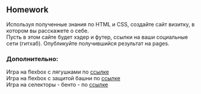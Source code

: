 ##  Homework

Используя полученные знания по HTML и CSS, создайте сайт визитку, в котором вы расскажете о себе.  
Пусть в этом сайте будет хэдер и футер, ссылки на ваши социальные сети (гитхаб). 
Опубликуйте получившийся результат на pages. 


### Дополнительно: 
Игра на flexbox с лягушками по [ссылке](https://flexboxfroggy.com/#ru)  
Игра на flexbox с защитой башни по [ссылке](http://www.flexboxdefense.com/)  
Игра на селекторы - бенто - по [ссылке](https://flukeout.github.io/)

